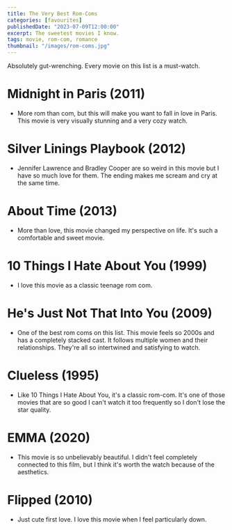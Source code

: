 ```yaml
---
title: The Very Best Rom-Coms
categories: [favourites]
publishedDate: "2023-07-09T12:00:00"
excerpt: The sweetest movies I know.
tags: movie, rom-com, romance
thumbnail: "/images/rom-coms.jpg"
---
```


Absolutely gut-wrenching. Every movie on this list is a must-watch.

# Midnight in Paris (2011)
- More rom than com, but this will make you want to fall in love in Paris. This movie is very visually stunning and a very cozy watch.

# Silver Linings Playbook (2012)
- Jennifer Lawrence and Bradley Cooper are so weird in this movie but I have so much love for them. The ending makes me scream and cry at the same time.

# About Time (2013)
- More than love, this movie changed my perspective on life. It's such a comfortable and sweet movie.

# 10 Things I Hate About You (1999)
- I love this movie as a classic teenage rom com.

# He's Just Not That Into You (2009)
- One of the best rom coms on this list. This movie feels so 2000s and has a completely stacked cast. It follows multiple women and their relationships. They're all so intertwined and satisfying to watch.

# Clueless (1995)
- Like 10 Things I Hate About You, it's a classic rom-com. It's one of those movies that are so good I can't watch it too frequently so I don't lose the star quality.

# EMMA (2020)
- This movie is so unbelievably beautiful. I didn't feel completely connected to this film, but I think it's worth the watch because of the aesthetics.

# Flipped (2010)
- Just cute first love. I love this movie when I feel particularly down.